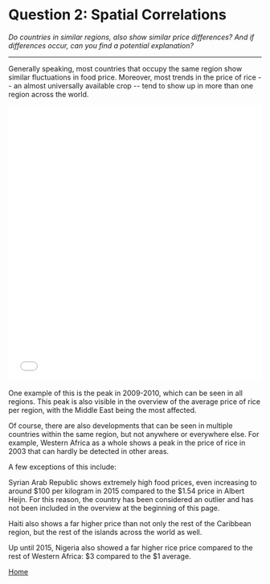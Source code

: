 # Question 2: Spatial Correlations
*Do countries in similar regions, also show similar price differences? And if differences occur, can you find a potential explanation?*

<hr>

Generally speaking, most countries that occupy the same region show similar fluctuations in food price. Moreover, most trends in the price of rice -- an almost universally available crop -- tend to show up in more than one region across the world.

<iframe src="/DAV/git/Tim/Graphs/region_overview.html"
    sandbox="allow-same-origin allow-scripts"
    height="550"
    width="100%"
    max-width="100%"
    scrolling="yes"
    seamless="seamless"
    frameborder="0">
</iframe>

One example of this is the peak in 2009-2010, which can be seen in all regions. This peak is also visible in the overview of the average price of rice per region, with the Middle East being the most affected.

Of course, there are also developments that can be seen in multiple countries within the same region, but not anywhere or everywhere else. For example, Western Africa as a whole shows a peak in the price of rice in 2003 that can hardly be detected in other areas.

A few exceptions of this include:

<!-- Syria graph -->

Syrian Arab Republic shows extremely high food prices, even increasing to around $100 per kilogram in 2015 compared to the $1.54 price in Albert Heijn. For this reason, the country has been considered an outlier and has not been included in the overview at the beginning of this page.

<!-- Haiti graph -->

Haiti also shows a far higher price than not only the rest of the Caribbean region, but the rest of the islands across the world as well.

<!-- Nigeria graph -->

Up until 2015, Nigeria also showed a far higher rice price compared to the rest of Western Africa: $3 compared to the $1 average.


<a href="/DAV/dashboard">Home</a>
